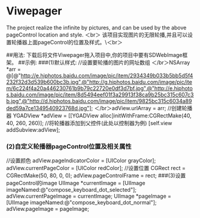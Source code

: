 # Viwepager
The project realize the infinite by pictures, and can be used by the above pageControl location and style. ＜br＞  该项目实现图片的无限轮播,并且可以设置轮播器上面pageControl的位置及样式。\＜br＞  

##用法:
    下载后将文件Viwepager拖入项目中,你的项目中要有SDWebImage框架。
##示例:
###(1)默认样式:
//设置要轮播的图片的网址数组
＜/br＞NSArray *arr = @[@"http://e.hiphotos.baidu.com/image/pic/item/2934349b033b5bb5d5f4232f32d3d539b600bc3b.jpg",@"http://g.hiphotos.baidu.com/image/pic/item/6c224f4a20a446230761b9b79c22720e0df3d7bf.jpg",@"http://e.hiphotos.baidu.com/image/pic/item/8d5494eef01f3a29913f38ca9b25bc315c607c3b.jpg",@"http://d.hiphotos.baidu.com/image/pic/item/9825bc315c6034a89ded59a7ce1349540923768d.jpg"];
＜/br＞adView.urlArray = arr;
//创建轮播器
YGADView *adView = [[YGADView alloc]initWithFrame:CGRectMake(40, 40, 260, 260)];
//将轮播器添加到父控件(此处以控制器为例)
[self.view addSubview:adView];
### (2)自定义轮播器pageControl位置及相关属性
//设置颜色
 adView.pageIndicatorColor = [UIColor grayColor];
 adView.currentPageColor = [UIColor redColor];
//设置位置
 CGRect rect = CGRectMake(50, 80, 0, 0);
 adView.pageControlFrame = rect;
###(3)设置pageControl的image
 UIImage *currentImage = [UIImage imageNamed:@"compose_keyboard_dot_selected"];
 adView.currentPageImage = currentImage;
 UIImage *pageImage = [UIImage imageNamed:@"compose_keyboard_dot_normal"];
 adView.pageImage = pageImage;








